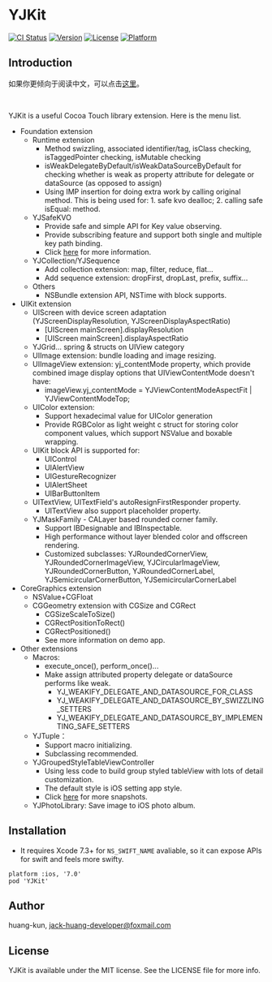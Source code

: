 # YJKit

[![CI Status](http://img.shields.io/travis/huang-kun/YJKit.svg?style=flat)](https://travis-ci.org/huang-kun/YJKit)
[![Version](https://img.shields.io/cocoapods/v/YJKit.svg?style=flat)](http://cocoapods.org/pods/YJKit)
[![License](https://img.shields.io/cocoapods/l/YJKit.svg?style=flat)](http://cocoapods.org/pods/YJKit)
[![Platform](https://img.shields.io/cocoapods/p/YJKit.svg?style=flat)](http://cocoapods.org/pods/YJKit)

## Introduction

如果你更倾向于阅读中文，可以点击[这里](https://github.com/huang-kun/YJKit/blob/master/README_CH.md)。

<br>

YJKit is a useful Cocoa Touch library extension. Here is the menu list.

* Foundation extension
	* Runtime extension
		* Method swizzling, associated identifier/tag, isClass checking, isTaggedPointer checking, isMutable checking
		* isWeakDelegateByDefault/isWeakDataSourceByDefault for checking whether is weak as property attribute for delegate or dataSource (as opposed to assign)
		* Using IMP insertion for doing extra work by calling original method. This is being used for: 1. safe kvo dealloc; 2. calling safe isEqual: method.
	* YJSafeKVO
		* Provide safe and simple API for Key value observing.
		* Provide subscribing feature and support both single and multiple key path binding.
		* Click [here](https://github.com/huang-kun/YJSafeKVO/blob/master/README.md) for more information.
	* YJCollection/YJSequence
		* Add collection extension: map, filter, reduce, flat...
		* Add sequence extension: dropFirst, dropLast, prefix, suffix...
	* Others
		* NSBundle extension API, NSTime with block supports. 
* UIKit extension
	* UIScreen with device screen adaptation (YJScreenDisplayResolution, YJScreenDisplayAspectRatio)
		* [UIScreen mainScreen].displayResolution
		* [UIScreen mainScreen].displayAspectRatio
	* YJGrid… spring & structs on UIView category
	* UIImage extension: bundle loading and image resizing.
	* UIImageView extension: yj_contentMode property, which provide combined image display options that UIViewContentMode doesn't have:
		* imageView.yj_contentMode = YJViewContentModeAspectFit | YJViewContentModeTop;
	* UIColor extension:
		* Support hexadecimal value for UIColor generation
		* Provide RGBColor as light weight c struct for storing color component values, which support NSValue and boxable wrapping.
	* UIKit block API is supported for:
		* UIControl
		* UIAlertView
		* UIGestureRecognizer
		* UIAlertSheet
		* UIBarButtonItem
	* UITextView, UITextField's autoResignFirstResponder property.
		* UITextView also support placeholder property.
	* YJMaskFamily - CALayer based rounded corner family.
		* Support IBDesignable and IBInspectable.
		* High performance without layer blended color and offscreen rendering.
		* Customized subclasses: YJRoundedCornerView, YJRoundedCornerImageView, YJCircularImageView, YJRoundedCornerButton, YJRoundedCornerLabel, YJSemicircularCornerButton, YJSemicircularCornerLabel
* CoreGraphics extension
	* NSValue+CGFloat
	* CGGeometry extension with CGSize and CGRect 
		* CGSizeScaleToSize()
		* CGRectPositionToRect()
		* CGRectPositioned()
		* See more information on demo app.
* Other extensions
	* Macros:
		* execute_once(), perform_once()...
		* Make assign attributed property delegate or dataSource performs like weak.
			* YJ_WEAKIFY_DELEGATE_AND_DATASOURCE_FOR_CLASS
			* YJ_WEAKIFY_DELEGATE_AND_DATASOURCE_BY_SWIZZLING_SETTERS
			* YJ_WEAKIFY_DELEGATE_AND_DATASOURCE_BY_IMPLEMENTING_SAFE_SETTERS
	* YJTuple：
		* Support macro initializing.
		* Subclassing recommended.
	* YJGroupedStyleTableViewController
		* Using less code to build group styled tableView with lots of detail customization.
		* The default style is iOS setting app style.
		* Click [here](https://github.com/huang-kun/YJGroupedStyleTableViewController) for more snapshots.
	* YJPhotoLibrary: Save image to iOS photo album.

## Installation

* It requires Xcode 7.3+ for `NS_SWIFT_NAME` avaliable, so it can expose APIs for swift and feels more swifty. 

```
platform :ios, '7.0'
pod 'YJKit'
```

## Author

huang-kun, jack-huang-developer@foxmail.com

## License

YJKit is available under the MIT license. See the LICENSE file for more info.


